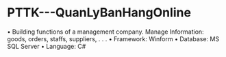 # PTTK---QuanLyBanHangOnline
• Building functions of a management company. Manage Information: goods, orders, staffs, suppliers, . . . 
• Framework: Winform 
• Database: MS SQL Server 
• Language: C# 
